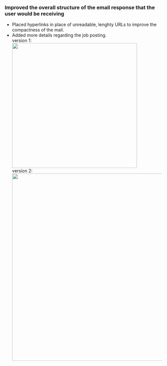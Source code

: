 
<h3> Improved the overall structure of the email response that the user would be receiving</h3>
<ul>
<li> Placed hyperlinks in place of unreadable, lenghty URLs to improve the compactness of the mail. </li>
<li> Added more details regarding the job posting.</li>
version 1:<br/>
  <img src = https://user-images.githubusercontent.com/32881355/140088486-3ac2dd5a-ec0e-40fe-be9e-3883f32e8713.png width="400" height="400" /><br/>
version 2: <br/>
  <img src = https://user-images.githubusercontent.com/32881355/140088347-8491f35b-172a-43d2-a6de-b0e399145052.png width="500" height="600" /><br/>

</ul>
